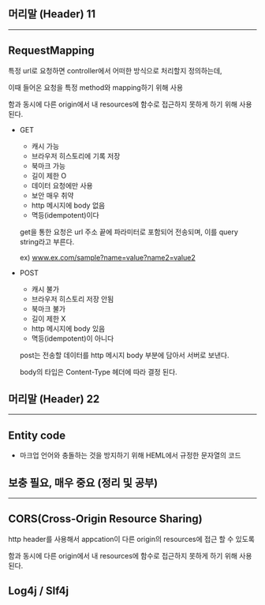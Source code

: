 ## 머리말 (Header) 11
***



## RequestMapping

특정 url로 요청하면 controller에서 어떠한 방식으로 처리할지 정의하는데,

이때 들어온 요청을 특정 method와 mapping하기 위해 사용

함과 동시에 다른 origin에서 내 resources에 함수로 접근하지 못하게 하기 위해 사용된다.

* GET
  * 캐시 가능
  * 브라우저 히스토리에 기록 저장
  * 북마크 가능
  * 길이 제한 O
  * 데이터 요청에만 사용
  * 보안 매우 취약
  * http 메시지에 body 없음
  * 멱등(idempotent)이다
  
  get을 통한 요청은 url 주소 끝에 파라미터로 포함되어 전송되며, 이를 query string라고 부른다.
  
  ex) www.ex.com/sample?name=value?name2=value2

* POST
  * 캐시 불가
  * 브라우저 히스토리 저장 안됨
  * 북마크 불가
  * 길이 제한 X
  * http 메시지에 body 있음
  * 멱등(idempotent)이 아니다

  post는 전송할 데이터를 http 메시지 body 부분에 담아서 서버로 보낸다.
  
  body의 타입은 Content-Type 헤더에 따라 결정 된다.



## 머리말 (Header) 22
***

## Entity code
 * 마크업 언어와 충돌하는 것을 방지하기 위해 HEML에서 규정한 문자열의 코드 


## 보충 필요, 매우 중요 (정리 및 공부)
***

## CORS(Cross-Origin Resource Sharing)

http header를 사용해서 appcation이 다른 origin의 resources에 접근 할 수 있도록

함과 동시에 다른 origin에서 내 resources에 함수로 접근하지 못하게 하기 위해 사용된다.

## Log4j / Slf4j


